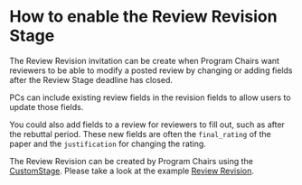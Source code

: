 # How to enable the Review Revision Stage

The Review Revision invitation can be create when Program Chairs want reviewers to be able to modify a posted review by changing or adding fields after the Review Stage deadline has closed.

PCs can include existing review fields in the revision fields to allow users to update those fields.

You could also add fields to a review for reviewers to fill out, such as after the rebuttal period. These new fields are often the `final_rating` of the paper and the `justification` for changing the rating.

The Review Revision can be created by Program Chairs using the [CustomStage](using-the-customstage.md). Please take a look at the example [Review Revision](using-the-customstage.md#id-2.-review-revision).
